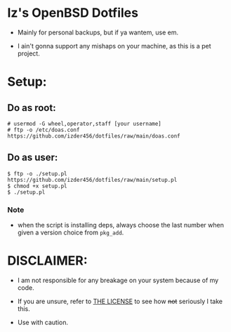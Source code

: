 # Iz's OpenBSD Dotfiles

- Mainly for personal backups, but if ya wantem, use em.

- I ain't gonna support any mishaps on your machine, as this is a pet project.

# Setup:


## Do as root:
```
# usermod -G wheel,operator,staff [your username]
# ftp -o /etc/doas.conf https://github.com/izder456/dotfiles/raw/main/doas.conf
```

## Do as user:
```
$ ftp -o ./setup.pl https://github.com/izder456/dotfiles/raw/main/setup.pl
$ chmod +x setup.pl
$ ./setup.pl
```
### Note

- when the script is installing deps, always choose the last number when given a version choice from `pkg_add`.

# DISCLAIMER:

- I am not responsible for any breakage on your system because of my code.

- If you are unsure, refer to [THE LICENSE](LICENSE.txt) to see how ~~not~~ seriously I take this.

- Use with caution.
